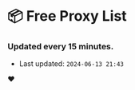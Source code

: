 # :package: Free Proxy List
### Updated every 15 minutes.

- Last updated: `2024-06-13 21:43`

:heart:
